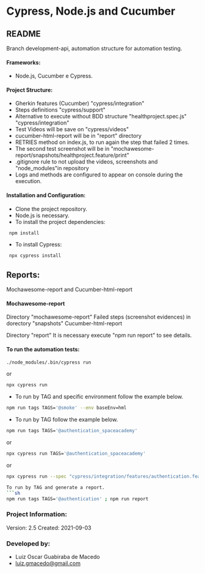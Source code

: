 # Cypress, Node.js and Cucumber 

## README 
Branch development-api, automation structure for automation testing.

#### Frameworks: 
- Node.js, Cucumber e Cypress.

#### Project Structure:
- Gherkin features (Cucumber) "cypress/integration"
- Steps definitions "cypress/support"
- Alternative to execute without BDD structure "healthproject.spec.js" "cypress/integration"
- Test Videos will be save on "cypress/videos"
- cucumber-html-report will be in "report" directory
- RETRIES method on index.js, to run again the step that failed 2 times.
- The second test screenshot will be in "mochawesome-report/snapshots/healthproject.feature/print"
- .gitignore rule to not upload the videos, screenshots and "node_modules"in repository
- Logs and methods are configured to appear on console during the execution.

#### Installation and Configuration: 
- Clone the project repository.
- Node.js is necessary.
- To install the project dependencies:
```sh
 npm install
```

- To install Cypress:
```sh
 npx cypress install
 ```

## Reports:
Mochawesome-report and Cucumber-html-report

#### Mochawesome-report
Directory "mochawesome-report"
Failed steps (screenshot evidences) in dorectory "snapshots"
Cucumber-html-report

Directory "report"
It is necessary execute "npm run report" to see details.

#### To run the automation tests:
```sh
./node_modules/.bin/cypress run
```
or 
```sh
npx cypress run
```

- To run by TAG and specific environment follow the example below.
```sh
npm run tags TAGS='@smoke' --env baseEnv=hml
```

- To run by TAG follow the example below.
```sh
npm run tags TAGS='@authentication_spaceacademy'
```
or
```sh
npx cypress run TAGS='@authentication_spaceacademy'
```
or
```sh
npx cypress run --spec "cypress/integration/features/authentication.feature"

To run by TAG and generate a report.
```sh
npm run tags TAGS='@authentication' ; npm run report 
```

### Project Information:
Version: 2.5
Created: 2021-09-03

### Developed by:
- Luiz Oscar Guabiraba de Macedo
- luiz.gmacedo@gmail.com

